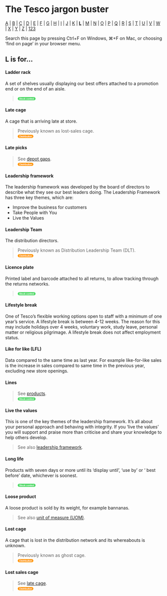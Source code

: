 # The Tesco jargon buster

[A](a.md) | [B](b.md) | [C](c.md) | [D](d.md) | [E](e.md) | [F](f.md) | [G](g.md) | [H](h.md) | [I](i.md) | [J](j.md) | [K](k.md) | [**L**](l.md) | [M](m.md) | [N](n.md) | [O](o.md) | [P](p.md) | [Q](q.md) | [R](r.md) | [S](s.md) | [T](t.md) | [U](u.md) | [V](v.md) | [W](w.md) | [X](x.md) | [Y](y.md) | [Z](z.md) | [123](123.md)

Search this page by pressing Ctrl+F on Windows, ⌘+F on Mac, or choosing ‘find on page’ in your browser menu.

## L is for…

#### Ladder rack
A set of shelves usually displaying our best offers attached to a promotion end or on the end of an aisle.  
> ![Stock control](assets/images/tag-stockcontrol.png)

#### Late cage
A cage that is arriving late at store.  
> Previously known as lost-sales cage.  
> ![Distribution](assets/images/tag-distribution.png)

#### Late picks
> See [depot gaps](d.md#depot-gaps).  
> ![Distribution](assets/images/tag-distribution.png)

#### Leadership framework
The leadership framework was developed by the board of directors to describe what they see our best leaders doing. The Leadership Framework has three key themes, which are:
- Improve the business for customers
- Take People with You
- Live the Values

#### Leadership Team
The distribution directors.
> Previously known as Distribution Leadership Team (DLT).  
> ![Distribution](assets/images/tag-distribution.png)  

#### Licence plate
Printed label and barcode attached to all returns, to allow tracking through the returns networks.
> ![Stock control](assets/images/tag-stockcontrol.png)

#### Lifestyle break
One of Tesco’s flexible working options open to staff with a minimum of one year’s service. A lifestyle break is between 4-12 weeks. The reason for this may include holidays over 4 weeks, voluntary work, study leave, personal matter or religious pilgrimage. A lifestyle break does not affect employment status.

#### Like for like (LFL)
Data compared to the same time as last year. For example like-for-like sales is the increase in sales compared to same time in the previous year, excluding new store openings.

#### Lines
> See [products](p.md#products).  
> ![Stock control](assets/images/tag-stockcontrol.png)

#### Live the values
This is one of the key themes of the leadership framework. It’s all about your personal approach and behaving with integrity. If you ‘live the values’ you will support and praise more than criticise and share your knowledge to help others develop.
> See also [leadership framework](#leadership-framework).

#### Long life
Products with seven days or more until its ‘display until’, ‘use by’ or ‘ best before’ date, whichever is soonest.  
> ![Stock control](assets/images/tag-stockcontrol.png)

#### Loose product
A loose product is sold by its weight, for example bannanas.
> See also [unit of measure (UOM)](u.md#unit-of-measure-uom).

#### Lost cage
A cage that is lost in the distribution network and its whereabouts is unknown.  
> Previously known as ghost cage.  
> ![Distribution](assets/images/tag-distribution.png)  

#### Lost sales cage
> See [late cage](#late-cage).  
> ![Distribution](assets/images/tag-distribution.png)
